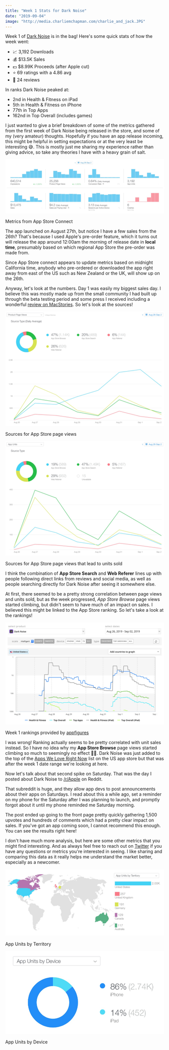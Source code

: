 ```yaml
---
title: "Week 1 Stats for Dark Noise"
date: "2019-09-04"
image: "http://media.charliemchapman.com/charlie_and_jack.JPG"
---
```


Week 1 of [Dark Noise](https://apps.apple.com/app/dark-noise/id1465439395) is in the bag!  Here's some quick stats of how the week went:

- 📈 3,192 Downloads
- 💰 $13.5K Sales
- 💵 $8.99K Proceeds (after Apple cut)
- ⭐️ 69 ratings with a 4.86 avg
- 📝 24 reviews

In ranks Dark Noise peaked at:
- 2nd in Health & Fitness on iPad
- 5th in Health & Fitness on iPhone
- 77th in Top Apps
- 162nd in Top Overall (includes games)

I just wanted to give a brief breakdown of some of the metrics gathered from the first week of Dark Noise being released in the store, and some of my (very amateur) thoughts.  Hopefully if you have an app release incoming, this might be helpful in setting expectations or at the very least be interesting 😅.  This is mostly just me sharing my experience rather than giving advice, so take any theories I have with a heavy grain of salt.

![Dark Noise Week 1 Overview](./dark-noise-week-1-overview.jpg)
<p class="postCaption">Metrics from App Store Connect</p>

The app launched on August 27th, but notice I have a few sales from the 26th?  That's because I used Apple's pre-order feature, which it turns out will release the app around 12:00am the morning of release date in **local time**, presumably based on which regional App Store the pre-order was made from.

Since App Store connect appears to update metrics based on midnight California time, anybody who pre-ordered or downloaded the app right away from east of the US such as New Zealand or the UK, will show up on the 26th.

Anyway, let's look at the numbers.  Day 1 was easily my biggest sales day.  I believe this was mostly made up from the small community I had built up through the beta testing period and some press I received including a wonderful [review on MacStories](https://www.macstories.net/reviews/dark-noise-review-ambient-noise-never-looked-so-good/). So let's look at the sources!

![Dark Noise Week 1 Source of Page Views](./dark-noise-week-1-sources-pageviews.jpg)
<p class="postCaption">Sources for App Store page views</p>

![Dark Noise Week 1 Source of Unit Sales](./dark-noise-week-1-sources-units.jpg)
<p class="postCaption">Sources for App Store page views that lead to units sold</p>

I think the combination of **App Store Search** and **Web Referer** lines up with people following direct links from reviews and social media, as well as people searching directly for Dark Noise after seeing it somewhere else.

At first, there seemed to be a pretty strong correlation between page views and units sold, but as the week progressed, *App Store Browse* page views started climbing, but didn't seem to have much of an impact on sales.  I believed this might be linked to the App Store ranking.  So let's take a look at the rankings!

![Dark Noise Week 1 Ranking](./dark-noise-week-1-ranking.jpg)
<p class="postCaption">Week 1 rankings provided by <a href="https://appfigures.com">appfigures</a></p>

I was wrong! Ranking actually seems to be pretty correlated with unit sales instead.  So I have no idea why my **App Store Browse** page views started climbing so much to seemingly no effect 🤷‍♂️.  Dark Noise was just added to the top of the [Apps We Love Right Now](https://twitter.com/_chuckyc/status/1169058911124635648?s=20) list on the US app store but that was after the week 1 date range we're looking at here.

Now let's talk about that second spike on Saturday.  That was the day I posted about Dark Noise to [/r/Apple](https://www.reddit.com/r/apple/comments/cxvg0c/i_released_a_white_noise_ios_app_this_week_with/) on Reddit.  

That subreddit is huge, and they allow app devs to post announcements about their apps on Saturdays.  I read about this a while ago, set a reminder on my phone for the Saturday after I was planning to launch, and promptly forgot about it until my phone reminded me Saturday morning.

The post ended up going to the front page pretty quickly gathering 1,500 upvotes and hundreds of comments which had a pretty clear impact on sales.  If you've got an app coming soon, I cannot recommend this enough.  You can see the results right here!

I don't have much more analysis, but here are some other metrics that you might find interesting.  And as always feel free to reach out on [Twitter](https://twitter.com/_chuckyc) if you have any questions or metrics you're interested in seeing.  I like sharing and comparing this data as it really helps me understand the market better, especially as a newcomer.

![Dark Noise Week 1 Territories](./dark-noise-week-1-territories.jpg)
<p class="postCaption">App Units by Territory</p>

![Dark Noise Week 1 Devices](./dark-noise-week-1-devices.jpg)
<p class="postCaption">App Units by Device</p>